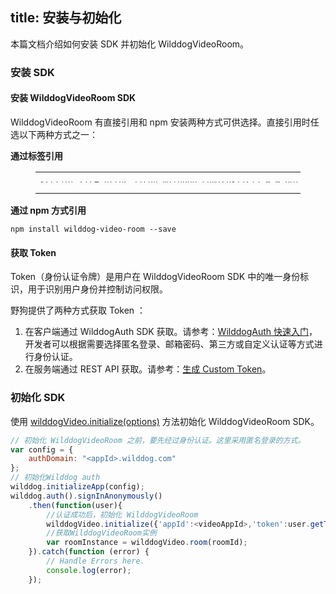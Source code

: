 title: 安装与初始化
---

本篇文档介绍如何安装 SDK 并初始化 WilddogVideoRoom。


### 安装 SDK
#### 安装 WilddogVideoRoom SDK
WilddogVideoRoom 有直接引用和 npm 安装两种方式可供选择。直接引用时任选以下两种方式之一：

**通过标签引用**

<figure class="highlight html"><table style='line-height:0.1'><tbody><tr><td class="code"><pre><div class="line"><span class="tag">&lt;<span class="name">script</span> <span class="attr">src</span>=<span class="string">&quot;<span>ht</span>tps://cdn.wilddog.com/sdk/js/<span class="room_web_v">2.0.0.beta</span>/wilddog-video-room.js&quot;</span>&gt;</span><span class="undefined"></span><span class="tag">&lt;/<span class="name">script</span>&gt;</span></div></pre></td></tr></tbody></table></figure>

**通过 npm 方式引用**
```
npm install wilddog-video-room --save
```

#### 获取 Token
Token（身份认证令牌）是用户在 WilddogVideoRoom SDK 中的唯一身份标识，用于识别用户身份并控制访问权限。

野狗提供了两种方式获取 Token ：
1. 在客户端通过 WilddogAuth SDK 获取。请参考：[WilddogAuth 快速入门](/auth/Web/quickstart.html)，
开发者可以根据需要选择匿名登录、邮箱密码、第三方或自定义认证等方式进行身份认证。
2. 在服务端通过 REST API 获取。请参考：[生成 Custom Token](/auth/Server/server.html#生成-Custom-Token)。

### 初始化 SDK

使用 [wilddogVideo.initialize(options)](/conference/Web/api/wilddogVideoInitializer.html) 方法初始化 WilddogVideoRoom SDK。

```javascript
// 初始化 WilddogVideoRoom 之前，要先经过身份认证。这里采用匿名登录的方式。
var config = {
    authDomain: "<appId>.wilddog.com"
};
// 初始化Wilddog auth
wilddog.initializeApp(config);
wilddog.auth().signInAnonymously()
    .then(function(user){
        //认证成功后，初始化 WilddogVideoRoom
        wilddogVideo.initialize({'appId':<videoAppId>,'token':user.getToken()});
        //获取WilddogVideoRoom实例
        var roomInstance = wilddogVideo.room(roomId);
    }).catch(function (error) {
        // Handle Errors here.
        console.log(error);
    });
```
```
